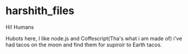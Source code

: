 # harshith_files
Hi! Humans

Hubots here, I like node.js and Coffescript(Tha's what i am made of)
i've had tacos on the moon and find them for supiroir to Earth tacos.
